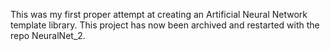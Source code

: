 This was my first proper attempt at creating an Artificial Neural Network template library.
This project has now been archived and restarted with the repo NeuralNet_2.
